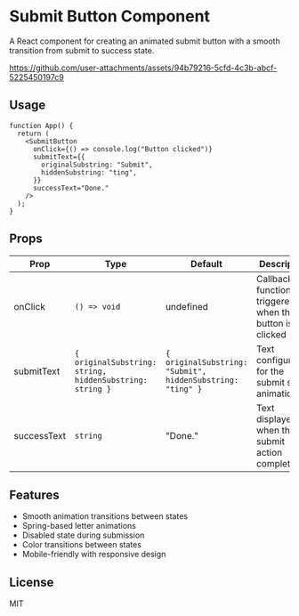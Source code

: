 # Submit Button Component

A React component for creating an animated submit button with a smooth transition from submit to success state.


https://github.com/user-attachments/assets/94b79216-5cfd-4c3b-abcf-5225450197c9


## Usage

```tsx
function App() {
  return (
    <SubmitButton
      onClick={() => console.log("Button clicked")}
      submitText={{
        originalSubstring: "Submit",
        hiddenSubstring: "ting",
      }}
      successText="Done."
    />
  );
}
```

## Props

| Prop        | Type                                                     | Default                                                    | Description                                            |
| ----------- | -------------------------------------------------------- | ---------------------------------------------------------- | ------------------------------------------------------ |
| onClick     | `() => void`                                             | undefined                                                  | Callback function triggered when the button is clicked |
| submitText  | `{ originalSubstring: string, hiddenSubstring: string }` | `{ originalSubstring: "Submit", hiddenSubstring: "ting" }` | Text configuration for the submit state animation      |
| successText | `string`                                                 | "Done."                                                    | Text displayed when the submit action completes        |

## Features

- Smooth animation transitions between states
- Spring-based letter animations
- Disabled state during submission
- Color transitions between states
- Mobile-friendly with responsive design

## License

MIT
